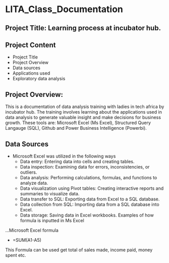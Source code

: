 # LITA_Class_Documentation

## Project Title: Learning process at incubator hub.

## Project Content
- Project Title
- Project Overview
- Data sources 
- Applications used
- Exploratory data analysis


## Project Overview: 
This is a documentation of data analysis training with ladies in tech africa by incubator hub. The training involves learning about the applications used in data analysis to generate valuable insight and make decisions for business growth. These tools are: Microsoft Excel (Ms Excel), Structured Query Langauge (SQL), Github and Power Business Intelligence (Powerbi). 

## Data Sources 
- Microsoft Excel was utilized in the following ways
   - Data entry: Entering data into cells and creating tables.
   - Data inspection: Examining data for errors, inconsistencies, or outliers.
   - Data analysis: Performing calculations, formulas, and functions to analyze data.
   - Data visualization using Pivot tables: Creating interactive reports and summaries to visualize data.
   - Data transfer to SQL: Exporting data from Excel to a SQL database.
   - Data collection from SQL: Importing data from a SQL database into Excel.
   - Data storage: Saving data in Excel workbooks.
Examples of how formula is inputted in Ms Excel

 ...Microsoft Excel formula
  - =SUM(A1-A5)
  
This Formula can be used get total of sales made, income paid, money spent etc.




